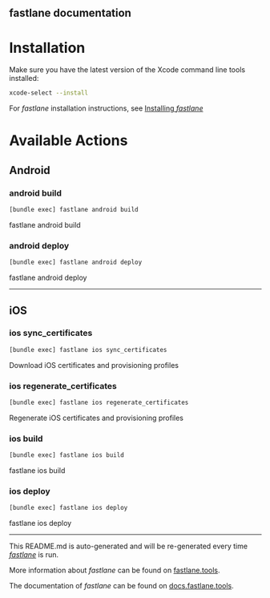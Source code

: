 fastlane documentation
----

# Installation

Make sure you have the latest version of the Xcode command line tools installed:

```sh
xcode-select --install
```

For _fastlane_ installation instructions, see [Installing _fastlane_](https://docs.fastlane.tools/#installing-fastlane)

# Available Actions

## Android

### android build

```sh
[bundle exec] fastlane android build
```

fastlane android build

### android deploy

```sh
[bundle exec] fastlane android deploy
```

fastlane android deploy

----


## iOS

### ios sync_certificates

```sh
[bundle exec] fastlane ios sync_certificates
```

Download iOS certificates and provisioning profiles

### ios regenerate_certificates

```sh
[bundle exec] fastlane ios regenerate_certificates
```

Regenerate iOS certificates and provisioning profiles

### ios build

```sh
[bundle exec] fastlane ios build
```

fastlane ios build

### ios deploy

```sh
[bundle exec] fastlane ios deploy
```

fastlane ios deploy

----

This README.md is auto-generated and will be re-generated every time [_fastlane_](https://fastlane.tools) is run.

More information about _fastlane_ can be found on [fastlane.tools](https://fastlane.tools).

The documentation of _fastlane_ can be found on [docs.fastlane.tools](https://docs.fastlane.tools).
